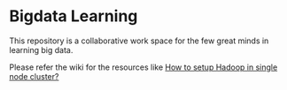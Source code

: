 # Bigdata Learning
This repository is a collaborative work space  for the few great minds in learning big data.

Please refer the wiki for the resources
like [How to setup Hadoop in single node cluster?](../../wiki/Hadoop-setup---Single--node-cluster)
